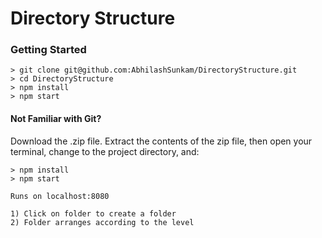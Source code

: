 # Directory Structure

### Getting Started

```
> git clone git@github.com:AbhilashSunkam/DirectoryStructure.git
> cd DirectoryStructure
> npm install
> npm start
```

#### Not Familiar with Git?
Download the .zip file.  Extract the contents of the zip file, then open your terminal, change to the project directory, and:

```
> npm install
> npm start
```

```
Runs on localhost:8080

1) Click on folder to create a folder
2) Folder arranges according to the level 

```
